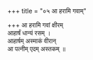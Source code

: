 +++
title = "०५ आ हरामि गवाम्"

+++
आ हरामि गवां क्षीरम्  
आहार्षं धान्यं रसम् ।  
आहार्षम् अस्माकं वीरान्  
आ पत्नीम् एदम् अस्तकम् ॥